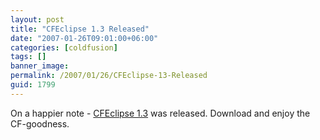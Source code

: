 ```yaml
---
layout: post
title: "CFEclipse 1.3 Released"
date: "2007-01-26T09:01:00+06:00"
categories: [coldfusion]
tags: []
banner_image: 
permalink: /2007/01/26/CFEclipse-13-Released
guid: 1799
---
```


On a happier note - <a href="http://www.cfeclipse.org">CFEclipse 1.3</a> was released. Download and enjoy the CF-goodness.